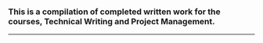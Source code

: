### This is a compilation of completed written work for the courses, Technical Writing and Project Management.<hr>
